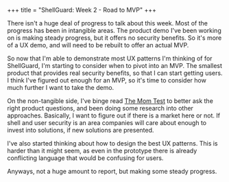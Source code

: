 +++
title = "ShellGuard: Week 2 - Road to MVP"
+++

There isn't a huge deal of progress to talk about this week. Most of the progress has been in intangible areas. The product demo I've been working on is making steady progress, but it offers no security benefits. So it's more of a UX demo, and will need to be rebuilt to offer an actual MVP. 

So now that I'm able to demonstrate most UX patterns I'm thinking of for ShellGuard, I'm starting to consider when to pivot into an MVP. The smallest product that provides real security benefits, so that I can start getting users. I think I've figured out enough for an MVP, so it's time to consider how much further I want to take the demo.

On the non-tangible side, I've binge read [The Mom Test](http://momtestbook.com/) to better ask the right product questions, and been doing some research into other approaches. Basically, I want to figure out if there is a market here or not. If shell and user security is an area companies will care about enough to invest into solutions, if new solutions are presented.

I've also started thinking about how to design the best UX patterns. This is harder than it might seem, as even in the prototype there is already conflicting language that would be confusing for users. 

Anyways, not a huge amount to report, but making some steady progress.

